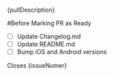 {pullDescription}

#Before Marking PR as Ready

- [ ] Update Changelog.md
- [ ] Update README.md
- [ ] Bump iOS and Android versions

Closes {issueNumer}